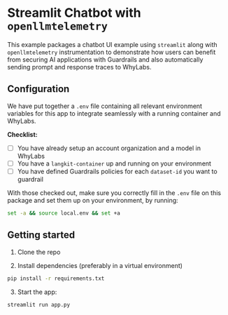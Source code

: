 # Streamlit Chatbot with `openllmtelemetry`
This example packages a chatbot UI example using `streamlit` along with `openllmtelemetry` instrumentation to demonstrate how users can benefit from securing AI applications with Guardrails and also automatically sending prompt and response traces to WhyLabs.

## Configuration
We have put together a `.env` file containing all relevant environment variables for this app to integrate seamlessly with a running container and WhyLabs. 

**Checklist:**
- [ ] You have already setup an account organization and a model in WhyLabs
- [ ] You have a `langkit-container` up and running on your environment
- [ ] You have defined Guardrails policies for each `dataset-id` you want to guardrail

With those checked out, make sure you correctly fill in the `.env` file on this package and set them up on your environment, by running: 

```sh
set -a && source local.env && set +a
```

## Getting started

1. Clone the repo

2. Install dependencies (preferably in a virtual environment)

```sh
pip install -r requirements.txt
```

3. Start the app:

```sh
streamlit run app.py
```
